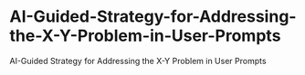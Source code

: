 # AI-Guided-Strategy-for-Addressing-the-X-Y-Problem-in-User-Prompts
AI-Guided Strategy for Addressing the X-Y Problem in User Prompts
